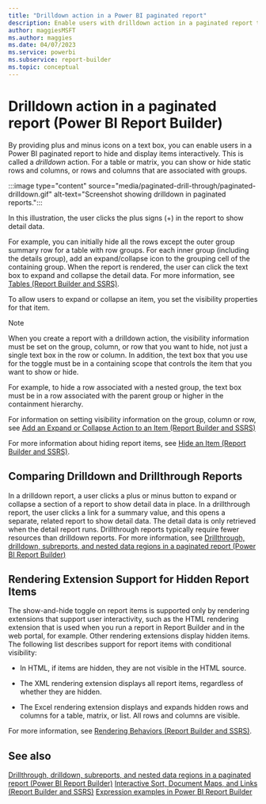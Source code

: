 ```yaml
---
title: "Drilldown action in a Power BI paginated report"
description: Enable users with drilldown action in a paginated report to hide and display items interactively in Power BI Report Builder by providing plus and minus icons on a text box.
author: maggiesMSFT
ms.author: maggies
ms.date: 04/07/2023
ms.service: powerbi
ms.subservice: report-builder
ms.topic: conceptual
---
```

# Drilldown action in a paginated report (Power BI Report Builder)

By providing plus and minus icons on a text box, you can enable users in a Power BI paginated report to hide and display items interactively. This is called a *drilldown* action. For a table or matrix, you can show or hide static rows and columns, or rows and columns that are associated with groups.  

:::image type="content" source="media/paginated-drill-through/paginated-drilldown.gif" alt-text="Screenshot showing drilldown in paginated reports.":::
  
 In this illustration, the user clicks the plus signs (+) in the report to show detail data.  
  
 For example, you can initially hide all the rows except the outer group summary row for a table with row groups. For each inner group (including the details group), add an expand/collapse icon to the grouping cell of the containing group. When the report is rendered, the user can click the text box to expand and collapse the detail data. For more information, see [Tables &#40;Report Builder  and SSRS&#41;](/sql/reporting-services/report-design/tables-report-builder-and-ssrs).  
  
 To allow users to expand or collapse an item, you set the visibility properties for that item.  
  
> [!NOTE]  
>  When you create a report with a drilldown action, the visibility information must be set on the group, column, or row that you want to hide, not just a single text box in the row or column. In addition, the text box that you use for the toggle must be in a containing scope that controls the item that you want to show or hide.  
>   
>  For example, to hide a row associated with a nested group, the text box must be in a row associated with the parent group or higher in the containment hierarchy.  
>   
>  For information on setting visibility information on the group, column or row, see [Add an Expand or Collapse Action to an Item &#40;Report Builder and SSRS&#41;](/sql/reporting-services/report-design/add-an-expand-or-collapse-action-to-an-item-report-builder-and-ssrs)  
  
 For more information about hiding report items, see [Hide an Item &#40;Report Builder and SSRS&#41;](/sql/reporting-services/report-builder/hide-an-item-report-builder-and-ssrs).  

## Comparing Drilldown and Drillthrough Reports  
 In a drilldown report, a user clicks a plus or minus button to expand or collapse a section of a report to show detail data in place. In a drillthrough report, the user clicks a link for a summary value, and this opens a separate, related report to show detail data. The detail data is only retrieved when the detail report runs. Drillthrough reports typically require fewer resources than drilldown reports. For more information, see [Drillthrough, drilldown, subreports, and nested data regions in a paginated report (Power BI Report Builder)](drillthrough-drilldown-subreports-nested-data-regions.md)  
  
## Rendering Extension Support for Hidden Report Items  
 The show-and-hide toggle on report items is supported only by rendering extensions that support user interactivity, such as the HTML rendering extension that is used when you run a report in Report Builder and in the web portal, for example. Other rendering extensions display hidden items. The following list describes support for report items with conditional visibility:  
  
- In HTML, if items are hidden, they are not visible in the HTML source.  
  
- The XML rendering extension displays all report items, regardless of whether they are hidden.  
  
- The Excel rendering extension displays and expands hidden rows and columns for a table, matrix, or list. All rows and columns are visible.  
  
 For more information, see [Rendering Behaviors &#40;Report Builder  and SSRS&#41;](/sql/reporting-services/report-design/rendering-behaviors-report-builder-and-ssrs).  
  
## See also

 [Drillthrough, drilldown, subreports, and nested data regions in a paginated report (Power BI Report Builder)](drillthrough-drilldown-subreports-nested-data-regions.md)
 [Interactive Sort, Document Maps, and Links &#40;Report Builder and SSRS&#41;](/sql/reporting-services/report-design/interactive-sort-document-maps-and-links-report-builder-and-ssrs)
 [Expression examples in Power BI Report Builder](../report-builder-expression-examples.md) 
